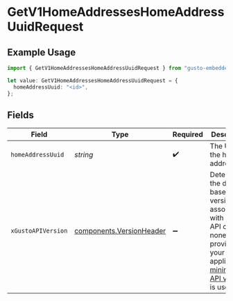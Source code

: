 # GetV1HomeAddressesHomeAddressUuidRequest

## Example Usage

```typescript
import { GetV1HomeAddressesHomeAddressUuidRequest } from "gusto-embedded/models/operations";

let value: GetV1HomeAddressesHomeAddressUuidRequest = {
  homeAddressUuid: "<id>",
};
```

## Fields

| Field                                                                                                                                                                                                                        | Type                                                                                                                                                                                                                         | Required                                                                                                                                                                                                                     | Description                                                                                                                                                                                                                  |
| ---------------------------------------------------------------------------------------------------------------------------------------------------------------------------------------------------------------------------- | ---------------------------------------------------------------------------------------------------------------------------------------------------------------------------------------------------------------------------- | ---------------------------------------------------------------------------------------------------------------------------------------------------------------------------------------------------------------------------- | ---------------------------------------------------------------------------------------------------------------------------------------------------------------------------------------------------------------------------- |
| `homeAddressUuid`                                                                                                                                                                                                            | *string*                                                                                                                                                                                                                     | :heavy_check_mark:                                                                                                                                                                                                           | The UUID of the home address                                                                                                                                                                                                 |
| `xGustoAPIVersion`                                                                                                                                                                                                           | [components.VersionHeader](../../models/components/versionheader.md)                                                                                                                                                         | :heavy_minus_sign:                                                                                                                                                                                                           | Determines the date-based API version associated with your API call. If none is provided, your application's [minimum API version](https://docs.gusto.com/embedded-payroll/docs/api-versioning#minimum-api-version) is used. |